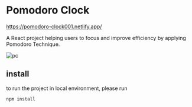 # Pomodoro Clock
https://pomodoro-clock001.netlify.app/

A React project helping users to focus and improve efficiency by applying Pomodoro Technique.

![pc](https://user-images.githubusercontent.com/95412265/166464590-fe22acd9-b60d-4bc4-bfb8-461538342d89.png)


## install

to run the project in local environment, please run
```
npm install
```
